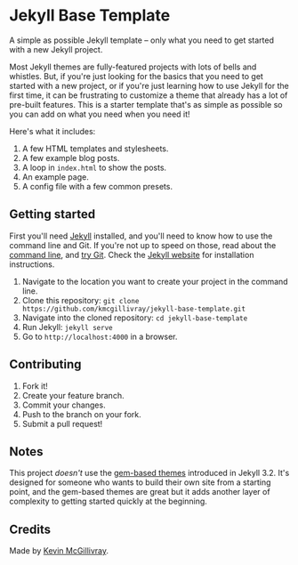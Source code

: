 # Jekyll Base Template

A simple as possible Jekyll template – only what you need to get started with a new Jekyll project.

Most Jekyll themes are fully-featured projects with lots of bells and whistles. But, if you're just looking for the basics that you need to get started with a new project, or if you're just learning how to use Jekyll for the first time, it can be frustrating to customize a theme that already has a lot of pre-built features. This is a starter template that's as simple as possible so you can add on what you need when you need it!

Here's what it includes:

1. A few HTML templates and stylesheets.
2. A few example blog posts.
3. A loop in `index.html` to show the posts.
4. An example page.
5. A config file with a few common presets.

## Getting started

First you'll need [Jekyll](http://jekyllrb.com) installed, and you'll need to know how to use the command line and Git. If you're not up to speed on those, read about the [command line](http://kevinmcgillivray.net/introduction-to-text-editors-and-the-command-line/), and [try Git](http://try.github.io). Check the [Jekyll website](http://jekyllrb.com) for installation instructions.

1. Navigate to the location you want to create your project in the command line.
2. Clone this repository: `git clone https://github.com/kmcgillivray/jekyll-base-template.git`
3. Navigate into the cloned repository: `cd jekyll-base-template`
4. Run Jekyll: `jekyll serve`
5. Go to `http://localhost:4000` in a browser.

## Contributing

1. Fork it!
2. Create your feature branch.
3. Commit your changes.
4. Push to the branch on your fork.
5. Submit a pull request!

## Notes

This project *doesn't* use the [gem-based themes](https://jekyllrb.com/docs/themes/) introduced in Jekyll 3.2. It's designed for someone who wants to build their own site from a starting point, and the gem-based themes are great but it adds another layer of complexity to getting started quickly at the beginning.

## Credits

Made by [Kevin McGillivray](http://kevinmcgillivray.net/about).
